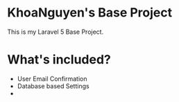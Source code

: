 # KhoaNguyen's Base Project

This is my Laravel 5 Base Project.

# What's included?

- User Email Confirmation
- Database based Settings
- 
